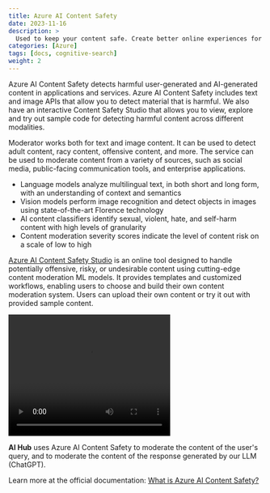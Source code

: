 ```yaml
---
title: Azure AI Content Safety
date: 2023-11-16
description: >
  Used to keep your content safe. Create better online experiences for everyone with powerful AI models that detect offensive or inappropriate content in text and images quickly and efficiently.
categories: [Azure]
tags: [docs, cognitive-search]
weight: 2
---
```


Azure AI Content Safety detects harmful user-generated and AI-generated content in applications and services. Azure AI Content Safety includes text and image APIs that allow you to detect material that is harmful. We also have an interactive Content Safety Studio that allows you to view, explore and try out sample code for detecting harmful content across different modalities.

Moderator works both for text and image content. It can be used to detect adult content, racy content, offensive content, and more. The service can be used to moderate content from a variety of sources, such as social media, public-facing communication tools, and enterprise applications.

* Language models analyze multilingual text, in both short and long form, with an understanding of context and semantics
* Vision models perform image recognition and detect objects in images using state-of-the-art Florence technology
* AI content classifiers identify sexual, violent, hate, and self-harm content with high levels of granularity
* Content moderation severity scores indicate the level of content risk on a scale of low to high

[Azure AI Content Safety Studio](https://contentsafety.cognitive.azure.com/) is an online tool designed to handle potentially offensive, risky, or undesirable content using cutting-edge content moderation ML models. It provides templates and customized workflows, enabling users to choose and build their own content moderation system. Users can upload their own content or try it out with provided sample content.

<video width="320" height="240" controls>
  <source src="https://cdn-dynmedia-1.microsoft.com/is/content/microsoftcorp/azure-ai-content-0x720-3266k" type="video/mp4">
  Your browser does not support the video tag.
</video>
 
**AI Hub** uses Azure AI Content Safety to moderate the content of the user's query, and to moderate the content of the response generated by our LLM (ChatGPT).

Learn more at the official documentation: [What is Azure AI Content Safety?](https://learn.microsoft.com/en-us/azure/ai-services/content-safety/)